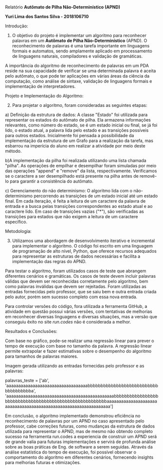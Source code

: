 ﻿Relatório **Autômato de Pilha Não-Determinístico (APND)**

**Yuri Lima dos Santos Silva - 2018106710**

Introdução:

1. O objetivo do projeto é implementar um algoritmo para reconhecer palavras em um **Autômato de Pilha Não-Determinístico** (APND). O reconhecimento de palavras é uma tarefa importante em linguagens formais e automatos, sendo amplamente aplicado em processamento de linguagens naturais, compiladores e validação de gramáticas.

A importância do algoritmo de reconhecimento de palavras em um PDA reside na sua capacidade de verificar se uma determinada palavra é aceita pelo autômato, o que pode ter aplicações em várias áreas da ciência da computação, como análise de sintaxe, validação de linguagens formais e implementação de interpretadores.

Projeto e Implementação do Algoritmo:

2. Para projetar o algoritmo, foram consideradas as seguintes etapas:

a) Definição da estrutura de dados: A classe "Estado" foi utilizada para representar os estados do autômato de pilha. Ela armazena informações relevantes, como número do estado, se é um estado inicial ou final, se já foi lido, o estado atual, a palavra lida pelo estado e as transições possíveis para outros estados. Inicialmente foi pensada a possibilidade da implementação da estrutura de um Grafo para a realização da tarefa, mas esbarrou na imperícia do aluno em realizar a atividade por meio deste método.

b)A implementação da pilha foi realizada utilizando uma lista chamada "pilha". As operações de empilhar e desempilhar foram simuladas por meio das operações "append" e "remove" da lista, respectivamente. Verificamos se o caractere a ser desempilhado está presente na pilha antes de removê-lo para garantir a consistência do autômato.

c) Gerenciamento do não determinismo: O algoritmo lida com o não-determinismo percorrendo as transições de um estado inicial até um estado final. Em cada iteração, é feita a leitura de um caractere da palavra de entrada e a busca pelas transições correspondentes ao estado atual e ao caractere lido. Em caso de transições vazias ("\*"), são verificadas as transições para estados que não exigem a leitura de um caractere específico.

Metodologia:

3. Utilizamos uma abordagem de desenvolvimento iterativo e incremental para implementar o algoritmo. O código foi escrito em uma linguagem de programação de alto nível, Python, que oferece recursos adequados para representar as estruturas de dados necessárias e facilita a implementação das regras do APND. 

Para testar o algoritmo, foram utilizados casos de teste que abrangem diferentes cenários e gramáticas. Os casos de teste devem incluir palavras válidas que devem ser reconhecidas corretamente pelo algoritmo, bem como palavras inválidas que devem ser rejeitadas. Foram utilizadas as entradas fornecidas pelo professor, que se saiu bem e outra entrada criada pelo autor, porém sem sucesso completo com essa nova entrada.

Para controlar versões do código, fora utilizada a ferramenta GitHub, a atividade em questão possui várias versões, com tentativas de melhorias em reconhecer diversas linguagens e diversas situações, mas a versão que conseguiu êxito no site *run.codes*  não é considerada a melhor.

Resultados e Conclusões:

Com base no gráfico, pode-se realizar uma regressão linear para prever o tempo de execução com base no tamanho da palavra. A regressão linear permite extrapolar e fazer estimativas sobre o desempenho do algoritmo para tamanhos de palavras maiores. 

Imagem gerada utilizando as entradas fornecidas pelo professor e as palavras:

palavras\_teste = ['ab', 'aaaaaaaaaaaaaaaaaaaaaaaaaaaaaaaaaabbbbbbbbbbbbbbbbbbbbbbbbbbbbbbbbbbbbba', 'aaaaaaaaaaaaaaaaaaaaaaaaaaaaaaaaaaaaaaaaaaaaabbbbbbbbbbbbbbbbbbbbbbbbbbbbbbbbbbbbbbbbbbbbbbbbbbbbbbbbaaaaaaaaaaaaaaaaaaaaaaaaaaaaaaaaaaaaaaaaaaaaaaaaaaaaaaaaaaaaaaaaa']

Em conclusão, o algoritmo implementado demonstrou eficiência no reconhecimento de palavras por um APND no caso apresentado pelo professor, cabe correções futuras, como mudanças da estrutura de dados utilizada para representar o APND, mas de mesmo não obtendo completo sucesso na ferramenta run.codes a experiencia de construir um APND será de grande valia para futuras implementações e servirá de profunda análise sobre as boas práticas de Eng. de software a serem seguidas. Através da análise estatística do tempo de execução, foi possível observar o comportamento do algoritmo em diferentes cenários, fornecendo insights para melhorias futuras e otimizações.

